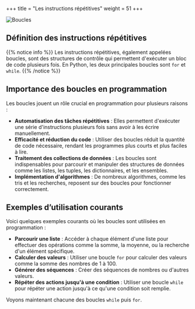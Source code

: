 +++
title = "Les instructions répétitives"
weight = 51
+++

![Boucles](../boucles.jpeg?width=20vw)

## Définition des instructions répétitives

{{% notice info %}}
Les instructions répétitives, également appelées boucles, sont des structures de contrôle qui permettent d'exécuter un bloc de code plusieurs fois. 
En Python, les deux principales boucles sont `for` et `while`.
{{% /notice %}}

## Importance des boucles en programmation

Les boucles jouent un rôle crucial en programmation pour plusieurs raisons :
- **Automatisation des tâches répétitives** : Elles permettent d'exécuter une série d'instructions plusieurs fois sans avoir à les écrire manuellement.
- **Efficacité et réduction du code** : Utiliser des boucles réduit la quantité de code nécessaire, rendant les programmes plus courts et plus faciles à lire.
- **Traitement des collections de données** : Les boucles sont indispensables pour parcourir et manipuler des structures de données comme les listes, les tuples, les dictionnaires, et les ensembles.
- **Implémentation d'algorithmes** : De nombreux algorithmes, comme les tris et les recherches, reposent sur des boucles pour fonctionner correctement.

## Exemples d’utilisation courants

Voici quelques exemples courants où les boucles sont utilisées en programmation :

- **Parcourir une liste** : Accéder à chaque élément d'une liste pour effectuer des opérations comme la somme, la moyenne, ou la recherche d'un élément spécifique.
- **Calculer des valeurs** : Utiliser une boucle `for` pour calculer des valeurs comme la somme des nombres de 1 à 100.
- **Générer des séquences** : Créer des séquences de nombres ou d'autres valeurs.
- **Répéter des actions jusqu'à une condition** : Utiliser une boucle `while` pour répéter une action jusqu'à ce qu'une condition soit remplie.

Voyons maintenant chacune des boucles `while` puis `for`.
